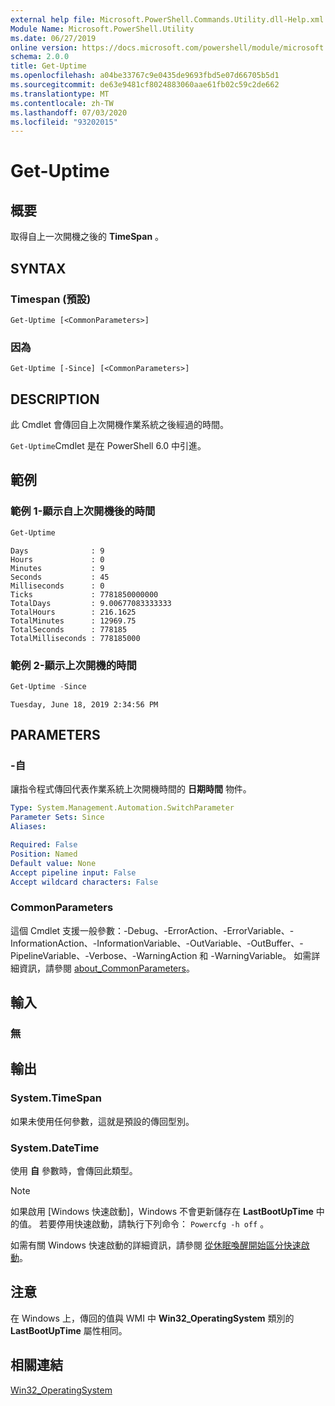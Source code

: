 ```yaml
---
external help file: Microsoft.PowerShell.Commands.Utility.dll-Help.xml
Module Name: Microsoft.PowerShell.Utility
ms.date: 06/27/2019
online version: https://docs.microsoft.com/powershell/module/microsoft.powershell.utility/get-uptime?view=powershell-7&WT.mc_id=ps-gethelp
schema: 2.0.0
title: Get-Uptime
ms.openlocfilehash: a04be33767c9e0435de9693fbd5e07d66705b5d1
ms.sourcegitcommit: de63e9481cf8024883060aae61fb02c59c2de662
ms.translationtype: MT
ms.contentlocale: zh-TW
ms.lasthandoff: 07/03/2020
ms.locfileid: "93202015"
---
```

# Get-Uptime

## 概要
取得自上一次開機之後的 **TimeSpan** 。

## SYNTAX

### Timespan (預設) 

```
Get-Uptime [<CommonParameters>]
```

### 因為

```
Get-Uptime [-Since] [<CommonParameters>]
```

## DESCRIPTION

此 Cmdlet 會傳回自上次開機作業系統之後經過的時間。

`Get-Uptime`Cmdlet 是在 PowerShell 6.0 中引進。

## 範例

### 範例 1-顯示自上次開機後的時間

```powershell
Get-Uptime
```

```Output
Days              : 9
Hours             : 0
Minutes           : 9
Seconds           : 45
Milliseconds      : 0
Ticks             : 7781850000000
TotalDays         : 9.00677083333333
TotalHours        : 216.1625
TotalMinutes      : 12969.75
TotalSeconds      : 778185
TotalMilliseconds : 778185000
```

### 範例 2-顯示上次開機的時間

```powershell
Get-Uptime -Since
```

```Output
Tuesday, June 18, 2019 2:34:56 PM
```

## PARAMETERS

### -自

讓指令程式傳回代表作業系統上次開機時間的 **日期時間** 物件。

```yaml
Type: System.Management.Automation.SwitchParameter
Parameter Sets: Since
Aliases:

Required: False
Position: Named
Default value: None
Accept pipeline input: False
Accept wildcard characters: False
```

### CommonParameters

這個 Cmdlet 支援一般參數：-Debug、-ErrorAction、-ErrorVariable、-InformationAction、-InformationVariable、-OutVariable、-OutBuffer、-PipelineVariable、-Verbose、-WarningAction 和 -WarningVariable。 如需詳細資訊，請參閱 [about_CommonParameters](https://go.microsoft.com/fwlink/?LinkID=113216)。

## 輸入

### 無

## 輸出

### System.TimeSpan

如果未使用任何參數，這就是預設的傳回型別。

### System.DateTime

使用 **自** 參數時，會傳回此類型。

> [!NOTE]
> 如果啟用 [Windows 快速啟動]，Windows 不會更新儲存在 **LastBootUpTime** 中的值。 若要停用快速啟動，請執行下列命令： `Powercfg -h off` 。
>
> 如需有關 Windows 快速啟動的詳細資訊，請參閱 [從休眠喚醒開始區分快速啟動](/windows-hardware/drivers/kernel/distinguishing-fast-startup-from-wake-from-hibernation)。

## 注意

在 Windows 上，傳回的值與 WMI 中 **Win32_OperatingSystem** 類別的 **LastBootUpTime** 屬性相同。

## 相關連結

[Win32_OperatingSystem](/windows/win32/cimwin32prov/win32-operatingsystem#properties)
